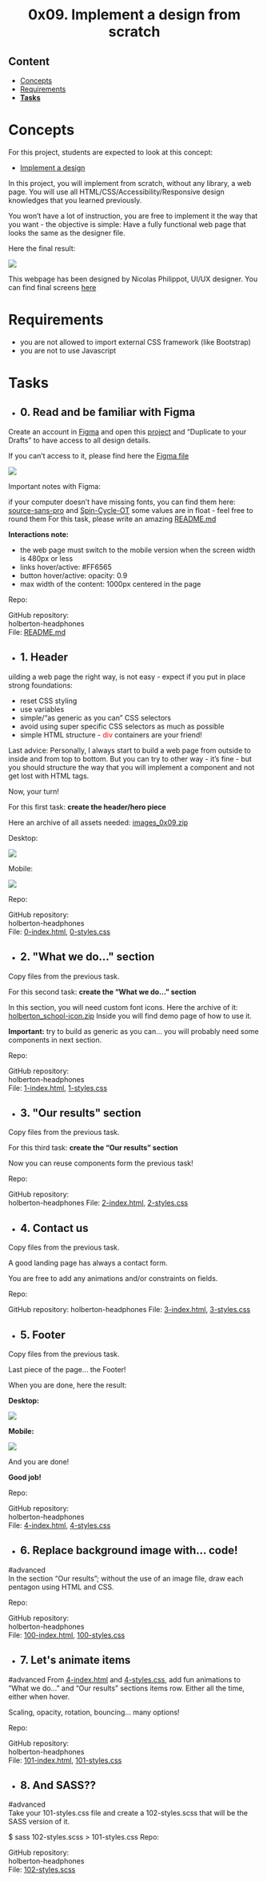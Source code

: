 <h1 align="center">0x09. Implement a design from scratch</h1>


<h2>Content</h2>

- [Concepts](#concepts)
- [Requirements](#requirements)
- [**Tasks**](#tasks)

# Concepts
For this project, students are expected to look at this concept:

* [Implement a design](https://intranet.hbtn.io/concepts/220)

<p>In this project, you will implement from scratch, without any library, a web page. You will use all HTML/CSS/Accessibility/Responsive design knowledges that you learned previously.</p>

<p>You won’t have a lot of instruction, you are free to implement it the way that you want - the objective is simple: Have a fully functional web page that looks the same as the designer file.</p>

Here the final result:

<img src="images/1.jpg">  

This webpage has been designed by Nicolas Philippot, UI/UX designer. You can find final screens [here](https://intranet-projects-files.s3.amazonaws.com/holbertonschool-webstack/622/Archive.zip)


# Requirements

* you are not allowed to import external CSS framework (like Bootstrap)
* you are not to use Javascript

# **Tasks**
* ## 0. Read and be familiar with Figma  

Create an account in [Figma](https://intranet.hbtn.io/rltoken/eumOUW-eMS4X9ZDZg9KPLg) and open this [project](https://intranet.hbtn.io/rltoken/2ED3P1a2wnbQqRLi8aXJKw) and “Duplicate to your Drafts” to have access to all design details.

If you can’t access to it, please find here the [Figma file](https://intranet.hbtn.io/rltoken/NxsDNicWs5KSlsR94kt52A)

<img src="image/../images/2.png">

Important notes with Figma:

if your computer doesn’t have missing fonts, you can find them here: [source-sans-pro](https://intranet.hbtn.io/rltoken/wltHny-KZP3B8JFRvpmVjA) and [Spin-Cycle-OT](https://intranet.hbtn.io/rltoken/Qb96K4nTPQJO1paP_OBELw)
some values are in float - feel free to round them
For this task, please write an amazing [README.md](README.md)

**Interactions note:**

+ the web page must switch to the mobile version when the screen width is 480px or less
+ links hover/active: #FF6565
+ button hover/active: opacity: 0.9
+ max width of the content: 1000px centered in the page  

Repo:

GitHub repository:  
holberton-headphones  
File: [README.md](README.md)
 
* ## 1. Header
uilding a web page the right way, is not easy - expect if you put in place strong foundations:

+ reset CSS styling
+ use variables
+ simple/“as generic as you can” CSS selectors
+ avoid using super specific CSS selectors as much as possible
+ simple HTML structure - <text style="color: red;">div</text> containers are your friend!  
  
Last advice: Personally, I always start to build a web page from outside to inside and from top to bottom. But you can try to other way - it’s fine - but you should structure the way that you will implement a component and not get lost with HTML tags.

Now, your turn!

For this first task: **create the header/hero piece**

Here an archive of all assets needed: [images_0x09.zip](https://holbertonintranet.s3.amazonaws.com/uploads/misc/2020/3/d1597894d79386c83b9b.zip?X-Amz-Algorithm=AWS4-HMAC-SHA256&X-Amz-Credential=AKIARDDGGGOUWMNL5ANN%2F20210823%2Fus-east-1%2Fs3%2Faws4_request&X-Amz-Date=20210823T184417Z&X-Amz-Expires=345600&X-Amz-SignedHeaders=host&X-Amz-Signature=eb2657cdd36e8c5e0a8456702107ef789886ba24753b565a8aa3ed6d04d4c70a)

Desktop:

<img src="images/01.gif">

Mobile:

<img src="images/02.gif">

Repo:

GitHub repository:  
holberton-headphones  
File: [0-index.html](0-index.html), [0-styles.css](0-styles.css)
 
* ## 2. "What we do..." section
Copy files from the previous task.

For this second task: **create the “What we do…” section**

In this section, you will need custom font icons. Here the archive of it: [holberton_school-icon.zip](https://holbertonintranet.s3.amazonaws.com/uploads/misc/2020/3/7159d988278de54d859d.zip?X-Amz-Algorithm=AWS4-HMAC-SHA256&X-Amz-Credential=AKIARDDGGGOUWMNL5ANN%2F20210823%2Fus-east-1%2Fs3%2Faws4_request&X-Amz-Date=20210823T184417Z&X-Amz-Expires=345600&X-Amz-SignedHeaders=host&X-Amz-Signature=ead8b6cc8e4443e1b90bc1e17ad38bb0a9590a23f47818a9e9228f9691632152) Inside you will find demo page of how to use it.

**Important:** try to build as generic as you can… you will probably need some components in next section.

Repo:

GitHub repository:  
holberton-headphones  
File: [1-index.html](1-index.html), [1-styles.css](1-styles.css)
 
* ## 3. "Our results" section
Copy files from the previous task.

For this third task: **create the “Our results” section**

Now you can reuse components form the previous task!

Repo:

GitHub repository:   
holberton-headphones
File: [2-index.html](2-index.html), [2-styles.css](2-styles.css)
 
* ## 4. Contact us
Copy files from the previous task.

A good landing page has always a contact form.

You are free to add any animations and/or constraints on fields.

Repo:

GitHub repository: holberton-headphones
File: [3-index.html](3-index.html), [3-styles.css](3-styles.css)
 
* ## 5. Footer
Copy files from the previous task.

Last piece of the page… the Footer!

When you are done, here the result:

**Desktop:**

<img src="images/03.gif">

**Mobile:**

<img src="images/04.gif">

And you are done!

**Good job!**

Repo:

GitHub repository:  
holberton-headphones  
File: [4-index.html](4-index.html), [4-styles.css](4-styles.css)
* ## 6. Replace background image with... code!  
#advanced  
In the section “Our results”; without the use of an image file, draw each pentagon using HTML and CSS.

Repo:

GitHub repository:  
holberton-headphones  
File: [100-index.html](100-index.html), [100-styles.css](100-styles.css)
 
* ## 7. Let's animate items  
#advanced
From [4-index.html](4-index.html) and [4-styles.css](4-styles.css), add fun animations to “What we do…” and “Our results” sections items row. Either all the time, either when hover.

Scaling, opacity, rotation, bouncing… many options!

Repo:

GitHub repository:  
holberton-headphones  
File: [101-index.html](101-index.html), [101-styles.css](101-styles.css)
 
* ## 8. And SASS??  
#advanced  
Take your 101-styles.css file and create a 102-styles.scss that will be the SASS version of it.

$ sass 102-styles.scss > 101-styles.css
Repo:

GitHub repository:  
holberton-headphones  
File: [102-styles.scss](102-styles.scss)
 